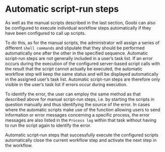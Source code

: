 # Automatic script-run steps

As well as the manual scripts described in the last section, Goobi can also be configured to execute individual workflow steps automatically if they have been configured to call up scripts. 

To do this, as for the manual scripts, the administrator will assign a series of different `shell commands` and stipulate that they should be performed automatically one after the other in the specified sequence. Automatic script-run steps are not generally included in a user’s task list. If an error occurs during the execution of the configured server-based script calls with the result that the script cannot actually be executed, the automatic workflow step will keep the same status and will be displayed automatically in the assigned user’s task list. Automatic script-run steps are therefore only visible in the user’s task list if errors occur during execution. 

To identify the error, the user can employ the same method as that described above for manual script-run steps, i.e. by starting the scripts in question manually and thus identifying the source of the error. In cases where the automatic scripts make use of the function allowing users to send information or error messages concerning a specific process, the error messages are also listed in the `Process log` within that task without having to run the script again to identify the error.

Automatic script-run steps that successfully execute the configured scripts automatically close the current workflow step and activate the next step in the workflow.